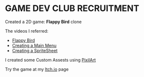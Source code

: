 # GAME DEV CLUB RECRUITMENT

Created a 2D game: **Flappy Bird** clone

The videos I referred:
* [Flappy Bird](https://www.youtube.com/watch?v=ihvBiJ1oC9U&t=686s)
* [Creating a Main Menu](https://www.youtube.com/watch?v=zc8ac_qUXQY&t=583s)
* [Creating a SpriteSheet](https://www.youtube.com/watch?v=ou8VkQB2sos&t=439s)

I created some Custom Assests using [PixilArt](https://www.pixilart.com/)

Try the game at my [Itch.io](https://jibala-1022.itch.io/moti-eagle) page